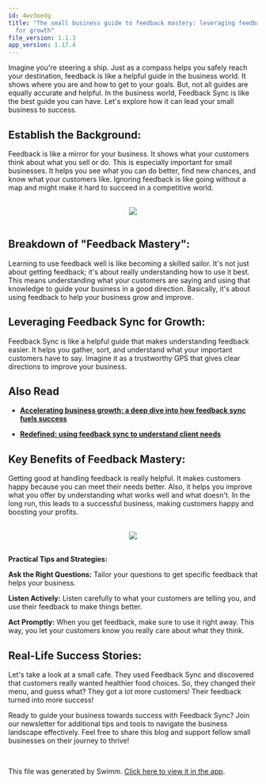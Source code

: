 ```yaml
---
id: 4wv3oedg
title: "The small business guide to feedback mastery: leveraging feedback sync
  for growth"
file_version: 1.1.3
app_version: 1.17.4
---
```


Imagine you're steering a ship. Just as a compass helps you safely reach your destination, feedback is like a helpful guide in the business world. It shows where you are and how to get to your goals. But, not all guides are equally accurate and helpful. In the business world, Feedback Sync is like the best guide you can have. Let's explore how it can lead your small business to success.

## Establish the Background:

Feedback is like a mirror for your business. It shows what your customers think about what you sell or do. This is especially important for small businesses. It helps you see what you can do better, find new chances, and know what your customers like. Ignoring feedback is like going without a map and might make it hard to succeed in a competitive world.

<br/>

<div align="center"><img src="https://firebasestorage.googleapis.com/v0/b/swimmio-content/o/repositories%2FZ2l0aHViJTNBJTNBcGVhY29jay1ibG9ncyUzQSUzQVBlYWNvY2stSW5kaWE%3D%2F9a8c057d-e1a7-4bb2-88a6-df71b434643f.png?alt=media&token=833d4253-add4-4e41-8eac-9db52ef13d8b" style="width:'100%'"/></div>

<br/>

## Breakdown of "Feedback Mastery":

Learning to use feedback well is like becoming a skilled sailor. It's not just about getting feedback; it's about really understanding how to use it best. This means understanding what your customers are saying and using that knowledge to guide your business in a good direction. Basically, it's about using feedback to help your business grow and improve.

## Leveraging Feedback Sync for Growth:

Feedback Sync is like a helpful guide that makes understanding feedback easier. It helps you gather, sort, and understand what your important customers have to say. Imagine it as a trustworthy GPS that gives clear directions to improve your business.

## Also Read

*   [**Accelerating business growth: a deep dive into how feedback sync fuels success**](https://feedbacksync.in/blog/accelerating-business-growth-a-deep-dive-into-how-feedback-sync-fuels-success)

*   [**Redefined: using feedback sync to understand client needs**](https://feedbacksync.in/blog/redefined-using-feedback-sync-to-understand-client-needs)

## Key Benefits of Feedback Mastery:

Getting good at handling feedback is really helpful. It makes customers happy because you can meet their needs better. Also, it helps you improve what you offer by understanding what works well and what doesn't. In the long run, this leads to a successful business, making customers happy and boosting your profits.

<br/>

<div align="center"><img src="https://firebasestorage.googleapis.com/v0/b/swimmio-content/o/repositories%2FZ2l0aHViJTNBJTNBcGVhY29jay1ibG9ncyUzQSUzQVBlYWNvY2stSW5kaWE%3D%2Fec60cb8e-3bd5-4b1a-9e73-8e2a17ab0dc9.png?alt=media&token=4edc3d81-a792-47d3-9527-a3c5b27af352" style="width:'100%'"/></div>

<br/>

**Practical Tips and Strategies:**

**Ask the Right Questions:** Tailor your questions to get specific feedback that helps your business.

**Listen Actively:** Listen carefully to what your customers are telling you, and use their feedback to make things better.

**Act Promptly:** When you get feedback, make sure to use it right away. This way, you let your customers know you really care about what they think.

## Real-Life Success Stories:

Let's take a look at a small cafe. They used Feedback Sync and discovered that customers really wanted healthier food choices. So, they changed their menu, and guess what? They got a lot more customers! Their feedback turned into more success!<br/>

Ready to guide your business towards success with Feedback Sync? Join our newsletter for additional tips and tools to navigate the business landscape effectively. Feel free to share this blog and support fellow small businesses on their journey to thrive!

<br/>

This file was generated by Swimm. [Click here to view it in the app](https://app.swimm.io/repos/Z2l0aHViJTNBJTNBcGVhY29jay1ibG9ncyUzQSUzQVBlYWNvY2stSW5kaWE=/docs/4wv3oedg).
